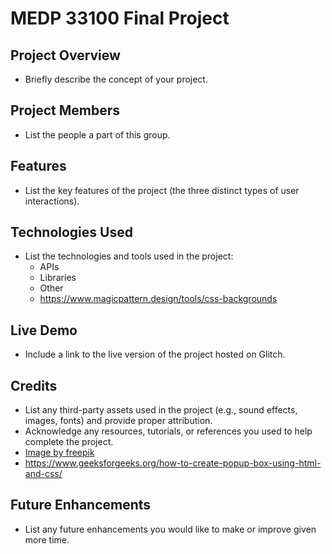 # MEDP 33100 Final Project

## **Project Overview**

- Briefly describe the concept of your project.

## **Project Members**

- List the people a part of this group.

## **Features**

- List the key features of the project (the three distinct types of user interactions).

## **Technologies Used**

- List the technologies and tools used in the project:
    - APIs
    - Libraries
    - Other
    - https://www.magicpattern.design/tools/css-backgrounds
 
## **Live Demo**

- Include a link to the live version of the project hosted on Glitch.

## **Credits**

- List any third-party assets used in the project (e.g., sound effects, images, fonts) and provide proper attribution.
- Acknowledge any resources, tutorials, or references you used to help complete the project.
- <a href="https://www.freepik.com/free-vector/pixel-rain-abstract-background_6072170.htm#from_view=detail_alsolike">Image by freepik</a>
- https://www.geeksforgeeks.org/how-to-create-popup-box-using-html-and-css/

## **Future Enhancements**

- List any future enhancements you would like to make or improve given more time.
